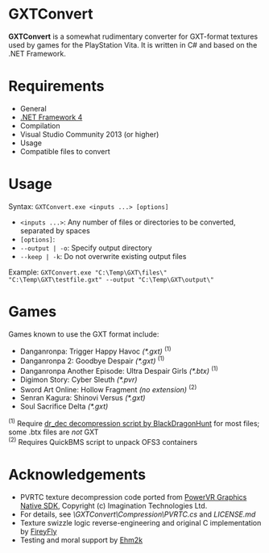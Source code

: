 GXTConvert
==========
__GXTConvert__ is a somewhat rudimentary converter for GXT-format textures used by games for the PlayStation Vita. It is written in C# and based on the .NET Framework.

Requirements
============
* General
 * [.NET Framework 4](http://www.microsoft.com/en-US/download/details.aspx?id=17718)
* Compilation
 * Visual Studio Community 2013 (or higher)
* Usage
 * Compatible files to convert

Usage
=====
Syntax: `GXTConvert.exe <inputs ...> [options]`
* `<inputs ...>`: Any number of files or directories to be converted, separated by spaces
* `[options]`:
 * `--output | -o`: Specify output directory
 * `--keep | -k`: Do not overwrite existing output files

Example: `GXTConvert.exe "C:\Temp\GXT\files\" "C:\Temp\GXT\testfile.gxt" --output "C:\Temp\GXT\output\"`

Games
=====
Games known to use the GXT format include:
* Danganronpa: Trigger Happy Havoc _(*.gxt)_ <sup>(1)</sup>
* Danganronpa 2: Goodbye Despair _(*.gxt)_ <sup>(1)</sup>
* Danganronpa Another Episode: Ultra Despair Girls _(*.btx)_ <sup>(1)</sup>
* Digimon Story: Cyber Sleuth _(*.pvr)_
* Sword Art Online: Hollow Fragment _(no extension)_ <sup>(2)</sup>
* Senran Kagura: Shinovi Versus _(*.gxt)_
* Soul Sacrifice Delta _(*.gxt)_

<sup>(1)</sup> Require [dr_dec decompression script by BlackDragonHunt](https://github.com/BlackDragonHunt/Danganronpa-Tools) for most files; some .btx files are _not_ GXT  
<sup>(2)</sup> Requires QuickBMS script to unpack OFS3 containers

Acknowledgements
================
* PVRTC texture decompression code ported from [PowerVR Graphics Native SDK](https://github.com/powervr-graphics/Native_SDK), Copyright (c) Imagination Technologies Ltd.
 * For details, see *\GXTConvert\Compression\PVRTC.cs* and *LICENSE.md*
* Texture swizzle logic reverse-engineering and original C implementation by [FireyFly](https://github.com/FireyFly)
* Testing and moral support by [Ehm2k](https://twitter.com/Ehm2k)
